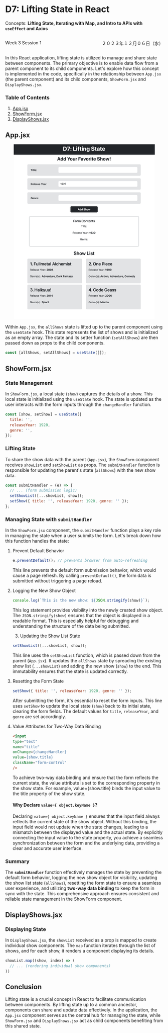# D7: Lifting State in React

Concepts: **Lifting State, Iterating with Map, and Intro to APIs with `useEffect` and Axios**

<div style="display: flex; justify-content: space-between;">
    <p>Week 3 Session 1</p>
    <p>２０２３年１２月０６日（水）</p>
</div>

In this React application, lifting state is utilized to manage and share state between components. The primary objective is to enable data flow from a parent component to its child components. Let's explore how this concept is implemented in the code, specifically in the relationship between `App.jsx` (the parent component) and its child components, `ShowForm.jsx` and `DisplayShows.jsx`.

### Table of Contents

1. [App.jsx](#appjsx)
2. [ShowForm.jsx](#showformjsx)
3. [DisplayShows.jsx](#displayshowsjsx)

## App.jsx

<div align="center">
<img src="./readme-assets/show-app.png" width="450px" height="auto">
</div>

Within `App.jsx`, the `allShows` state is lifted up to the parent component using the `useState` hook. This state represents the list of shows and is initialized as an empty array. The state and its setter function (`setAllShows`) are then passed down as props to the child components.

```javascript
const [allShows, setAllShows] = useState([]);
```

## ShowForm.jsx

### State Management
In `ShowForm.jsx`, a local state (`show`) captures the details of a show. This local state is initialized using the `useState` hook. The state is updated as the user interacts with the form inputs through the `changeHandler` function.

```javascript
const [show, setShow] = useState({
  title: '',
  releaseYear: 1920,
  genre: '',
});
```

### Lifting State
To share the show data with the parent (`App.jsx`), the `ShowForm` component receives `showList` and `setShowList` as props. The `submitHandler` function is responsible for updating the parent's state (`allShows`) with the new show data.

```javascript
const submitHandler = (e) => {
  // ... (form submission logic)
  setShowList([...showList, show]);
  setShow({ title: '', releaseYear: 1920, genre: '' });
};
```

### Managing State with `submitHandler`

In the `ShowForm.jsx` component, the `submitHandler` function plays a key role in managing the state when a user submits the form. Let's break down how this function handles the state:

1. Prevent Default Behavior
    
    ```javascript
    e.preventDefault(); // prevents browser from auto-refreshing
    ```
    This line prevents the default form submission behavior, which would cause a page refresh. By calling `preventDefault()`, the form data is submitted without triggering a page reload.

2. Logging the New Show Object
    
    ```javascript
    console.log(`This is the new show: ${JSON.stringify(show)}`);
    ```
    This log statement provides visibility into the newly created show object. The `JSON.stringify(show)` ensures that the object is displayed in a readable format. This is especially helpful for debugging and understanding the structure of the data being submitted.

    3. Updating the Show List State
    
    ```javascript
    setShowList([...showList, show]);
    ```
    This line uses the `setShowList` function, which is passed down from the parent (`App.jsx`). It updates the `allShows` state by spreading the existing show list (`...showList`) and adding the new show (`show`) to the end. This immutability ensures that the state is updated correctly.

4. Resetting the Form State
    
    ```javascript
    setShow({ title: '', releaseYear: 1920, genre: '' });
    ```
    After submitting the form, it's essential to reset the form inputs. This line uses `setShow` to update the local state (`show`) back to its initial state, clearing the form fields. The default values for `title`, `releaseYear`, and `genre` are set accordingly.

5. Value Attributes for Two-Way Data Binding
    
    ```html
    <input
    type="text"
    name="title"
    onChange={changeHandler}
    value={show.title}
    className="form-control"
    />
    ```
    
    To achieve two-way data binding and ensure that the form reflects the current state, the value attribute is set to the corresponding property in the show state. For example, value={show.title} binds the input value to the title property of the show state.
    
    #### Why Declare `value={ object.keyName }`?
    Declaring `value={ object.keyName }` ensures that the input field always reflects the current state of the show object. Without this binding, the input field would not update when the state changes, leading to a mismatch between the displayed value and the actual state. By explicitly connecting the input value to the state property, you achieve a seamless synchronization between the form and the underlying data, providing a clear and accurate user interface.


### Summary

The **`submitHandler`** function effectively manages the state by preventing the default form behavior, logging the new show object for visibility, updating the show list state (`allShows`), resetting the form state to ensure a seamless user experience, and utilizing **two-way data binding** to keep the form in sync with the state. This comprehensive approach ensures consistent and reliable state management in the ShowForm component.


## DisplayShows.jsx

### Displaying State
In `DisplayShows.jsx`, the `showList` received as a prop is mapped to create individual show components. The `map` function iterates through the list of shows, and for each show, it renders a component displaying its details.

```javascript
showList.map((show, index) => (
  // ... (rendering individual show components)
))
```


## Conclusion
Lifting state is a crucial concept in React to facilitate communication between components. By lifting state up to a common ancestor, components can share and update data effectively. In the application, the `App.jsx` component serves as the central hub for managing the state, while `ShowForm.jsx` and `DisplayShows.jsx` act as child components benefiting from this shared state.